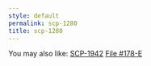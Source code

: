 ```yaml
---
style: default
permalink: scp-1280
title: scp-1280
---
```

You may also like:
[SCP-1942](http://scp-wiki.net/scp-1942)
[File #178-E](http://scp-wiki.net/scp-178-log)